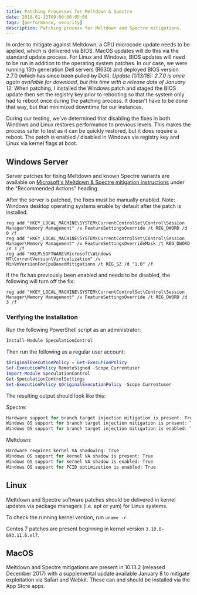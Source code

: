 ```yaml
---
title: Patching Processes for Meltdown & Spectre
date: 2018-01-13T09:00:00-05:00
tags: [performance, security]
description: Patching process for Meltdown and Spectre mitigations.
---
```


In order to mitigate against Meltdown, a CPU microcode update needs to be applied, which is delivered via BIOS.  MacOS updates will do this via the standard update process.  For Linux and Windows, BIOS updates will need to be run in addition to the operating system patches.  In our case, we were running 13th generation Dell servers (R630) and deployed BIOS version 2.7.0 ~~(which has since been pulled by Dell)~~. _Update (1/13/18): 2.7.0 is once again available for download, but this time with a release date of January 12._  When patching, I installed the Windows patch and staged the BIOS update then set the registry key prior to rebooting so that the system only had to reboot once during the patching process.  It doesn't have to be done that way, but that minimized downtime for our instances.

During our testing, we've determined that disabling the fixes in both Windows and Linux restores performance to previous levels.  This makes the process safer to test as it can be quickly restored, but it does require a reboot.  The patch is enabled / disabled in Windows via registry key and Linux via kernel flags at boot.

## Windows Server ##

Server patches for fixing Meltdown and known Spectre variants are available on <a href="https://support.microsoft.com/en-us/help/4072698/windows-server-guidance-to-protect-against-the-speculative-execution" target="_blank" rel="nofollow">Microsoft's Meltdown & Spectre mitigation instructions</a> under the "Recommended Actions" heading.

After the server is patched, the fixes must be manually enabled.  Note: Windows desktop operating systems enable by default after the patch is installed.
```
reg add "HKEY_LOCAL_MACHINE\SYSTEM\CurrentControlSet\Control\Session Manager\Memory Management" /v FeatureSettingsOverride /t REG_DWORD /d 0 /f
reg add "HKEY_LOCAL_MACHINE\SYSTEM\CurrentControlSet\Control\Session Manager\Memory Management" /v FeatureSettingsOverrideMask /t REG_DWORD /d 3 /f
reg add "HKLM\SOFTWARE\Microsoft\Windows NT\CurrentVersion\Virtualization" /v MinVmVersionForCpuBasedMitigations /t REG_SZ /d "1.0" /f
```

If the fix has previously been enabled and needs to be disabled, the following will turn off the fix:
```
reg add "HKEY_LOCAL_MACHINE\SYSTEM\CurrentControlSet\Control\Session Manager\Memory Management" /v FeatureSettingsOverride /t REG_DWORD /d 3 /f
```

### Verifying the Installation ###

Run the following PowerShell script as an administrator:
```powershell
Install-Module SpeculationControl
```

Then run the following as a regular user account:
```powershell
$OriginalExecutionPolicy = Get-ExecutionPolicy
Set-ExecutionPolicy RemoteSigned -Scope Currentuser
Import-Module SpeculationControl
Get-SpeculationControlSettings
Set-ExecutionPolicy $OriginalExecutionPolicy -Scope Currentuser
```

The resulting output should look like this:

Spectre:
```powershell
Hardware support for branch target injection mitigation is present: True
Windows OS support for branch target injection mitigation is present: True
Windows OS support for branch target injection mitigation is enabled: True
```

Meltdown:
```powershell
Hardware requires kernel VA shadowing: True
Windows OS support for kernel VA shadow is present: True
Windows OS support for kernel VA shadow is enabled: True
Windows OS support for PCID optimization is enabled: True
```

## Linux ##

Meltdown and Spectre software patches should be delivered in kernel updates via package managers (i.e. apt or yum) for Linux systems.

To check the running kernel version, run `uname -r`.

Centos 7 patches are present beginning in kernel version `3.10.0-693.11.6.el7`.

## MacOS ##

Meltdown and Spectre mitigations are present in 10.13.2 (released December 2017) with a supplemental update available January 8 to mitigate exploitation via Safari and Webkit.  These can and should be installed via the App Store apps.
